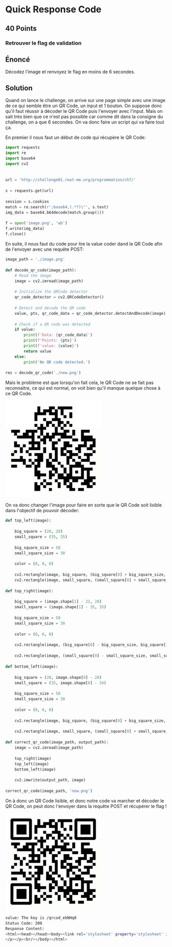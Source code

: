 # Quick Response Code
## 40 Points
### Retrouver le flag de validation

## Énoncé
Décodez l’image et renvoyez le flag en moins de 6 secondes.

## Solution

Quand on lance le challenge, on arrive sur une page simple avec une image de ce qui semble être un QR Code, un input et 1 bouton. On suppose donc qu'il faut réussir à décoder le QR Code puis l'envoyer avec l'input. Mais on sait très bien que ce n'est pas possible car comme dit dans la consigne du challenge, on a que 6 secondes. On va donc faire un script qui va faire tout ça.

En premier il nous faut un début de code qui récupère le QR Code:
```Python
import requests
import re
import base64
import cv2


url = 'http://challenge01.root-me.org/programmation/ch7/'

s = requests.get(url)

session = s.cookies
match = re.search(r';base64,(.*?)\"', s.text)
img_data = base64.b64decode(match.group(1))

f = open('image.png', 'wb')
f.write(img_data)
f.close()
```

En suite, il nous faut du code pour lire la value coder dand le QR Code afin de l'envoyer avec une requête POST:

```Python
image_path = './image.png'

def decode_qr_code(image_path):
    # Read the image
    image = cv2.imread(image_path)

    # Initialize the QRCode detector
    qr_code_detector = cv2.QRCodeDetector()

    # Detect and decode the QR code
    value, pts, qr_code_data = qr_code_detector.detectAndDecode(image)

    # Check if a QR code was detected
    if value:
        print(f'Data: {qr_code_data}')
        print(f'Points: {pts}')
        print(f'value: {value}')
        return value
    else:
        print('No QR code detected.')

res = decode_qr_code('./new.png')
```

Mais le problème est que lorsqu'on fait cela, le QR Code ne se fait pas reconnaitre, ce qui est normal, on voit bien qu'il manque quelque chose à ce QR Code.

![](./image.png)

On va donc changer l'image pour faire en sorte que le QR Code soit lisible dans l'objectif de pouvoir décoder:

```Python
def top_left(image):

    big_square = (20, 20)
    small_square = (35, 35)

    big_square_size = 58
    small_square_size = 30

    color = (0, 0, 0)

    cv2.rectangle(image, big_square, (big_square[0] + big_square_size, big_square[1] + big_square_size), color, 8)
    cv2.rectangle(image, small_square, (small_square[0] + small_square_size, small_square[1] + small_square_size), color, -1)

def top_right(image):

    big_square = (image.shape[1] - 22, 20)
    small_square = (image.shape[1] - 35, 35)

    big_square_size = 58
    small_square_size = 30

    color = (0, 0, 0)

    cv2.rectangle(image, (big_square[0] - big_square_size, big_square[1]), (big_square[0], big_square[1] + big_square_size), color, 8)

    cv2.rectangle(image, (small_square[0] - small_square_size, small_square[1]), (small_square[0], small_square[1] + small_square_size), color, -1)

def bottom_left(image):

    big_square = (20, image.shape[0] - 20)
    small_square = (35, image.shape[0] - 34)

    big_square_size = 58
    small_square_size = 30

    color = (0, 0, 0)

    cv2.rectangle(image, big_square, (big_square[0] + big_square_size, big_square[1] - big_square_size), color, 8)

    cv2.rectangle(image, small_square, (small_square[0] + small_square_size, small_square[1] - small_square_size), color, -1)

def correct_qr_code(image_path, output_path):
    image = cv2.imread(image_path)

    top_right(image)
    top_left(image)
    bottom_left(image)

    cv2.imwrite(output_path, image)

correct_qr_code(image_path, 'new.png')
```

On à donc un QR Code lisible, et donc notre code va marcher et décoder le QR Code, on peut donc l'envoyer dans la requête POST et récupérer le flag !

![](./new.png)

```Bash
value: The key is /qrcod_ekNHq0
Status Code: 200
Response Content:
<html><head></head><body><link rel='stylesheet' property='stylesheet' id='s' type='text/css' href='/template/s.css' media='all' /><iframe id='iframe' src='https://www.root-me.org/?page=externe_header'></iframe><p><p>Congratz, le flag est [censorship]
</p></p><br/></body></html>
```
